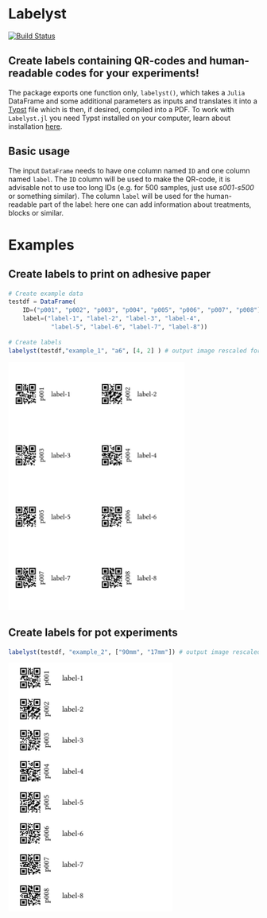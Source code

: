 # Labelyst

[![Build Status](https://github.com/emanuel-kopp/Labelyst.jl/actions/workflows/CI.yml/badge.svg?branch=main)](https://github.com/emanuel-kopp/Labelyst.jl/actions/workflows/CI.yml?query=branch%3Amain)

## Create labels containing QR-codes and human-readable codes for your experiments!

The package exports one function only, `labelyst()`, which takes a `Julia` DataFrame and some additional parameters as inputs and translates it into a [Typst](https://typst.app/) file which is then, if desired, compiled into a PDF. To work with `Labelyst.jl` you need Typst installed on your computer, learn about installation [here](https://github.com/typst/typst).

## Basic usage

The input `DataFrame` needs to have one column named `ID` and one column named `label`. The `ID` column will be used to make the QR-code, it is advisable not to use too long IDs (e.g. for 500 samples, just use _s001-s500_ or something similar). The column `label` will be used for the human-readable part of the label: here one can add information about treatments, blocks or similar. 

# Examples
## Create labels to print on adhesive paper

```julia
# Create example data
testdf = DataFrame(
    ID=("p001", "p002", "p003", "p004", "p005", "p006", "p007", "p008"),
    label=("label-1", "label-2", "label-3", "label-4",
            "label-5", "label-6", "label-7", "label-8"))
```
```julia
# Create labels
labelyst(testdf,"example_1", "a6", [4, 2] ) # output image rescaled for example
```
<img src="docs/assets/example_1.jpg" height="500">


## Create labels for pot experiments
```julia
labelyst(testdf, "example_2", ["90mm", "17mm"]) # output image rescaled for example
```

<img src="docs/assets/example_2.jpg" height="500">


